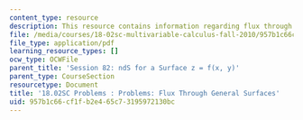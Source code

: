 ```yaml
---
content_type: resource
description: This resource contains information regarding flux through general surfaces.
file: /media/courses/18-02sc-multivariable-calculus-fall-2010/957b1c66cf1fb2e465c73195972130bc_MIT18_02SC_pb_82_quest.pdf
file_type: application/pdf
learning_resource_types: []
ocw_type: OCWFile
parent_title: 'Session 82: ndS for a Surface z = f(x, y)'
parent_type: CourseSection
resourcetype: Document
title: '18.02SC Problems : Problems: Flux Through General Surfaces'
uid: 957b1c66-cf1f-b2e4-65c7-3195972130bc
---
```

